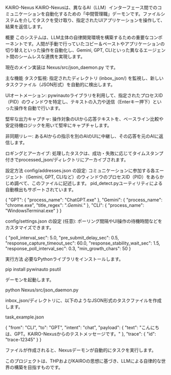 KAIRO-Nexus
KAIRO-Nexusは、異なるAI（LLM）インターフェース間でのコミュニケーションを自動化するための「中間管理職」デーモンです。ファイルシステムを介してタスクを受け取り、指定されたUIアプリケーションを操作して、結果を返信します。

概要
このシステムは、LLM主体の自律開発環境を構築するための重要なコンポーネントです。人間が手動で行っていたコピー＆ペーストやアプリケーションの切り替えといった操作を自動化し、Gemini, GPT, CLIといった異なるエージェント間のシームレスな連携を実現します。

現在のメイン実装は Nexus/src/json_daemon.py です。

主な機能
タスク監視: 指定されたディレクトリ (inbox_json/) を監視し、新しいタスクファイル（JSON形式）を自動的に検出します。

UIオートメーション: pywinautoライブラリを利用して、指定されたプロセスID（PID）のウィンドウを特定し、テキストの入力や送信（Enterキー押下）といった操作を自動で行います。

堅牢な出力キャプチャ: 操作対象のUIから応答テキストを、ベースライン比較や安定待機ロジックを用いて堅牢にキャプチャします。

非同期リレー: あるAIからの指示を別のAIのUIに中継し、その応答を元のAIに返信します。

ロギングとアーカイブ: 処理したタスクは、成功・失敗に応じてタイムスタンプ付きでprocessed_json/ディレクトリにアーカイブされます。

設定方法
config/addresses.json の設定:
コミュニケーションに参加する各エージェント（Gemini, GPT, CLIなど）のウィンドウのプロセスID（PID）をあらかじめ調べて、このファイルに記述します。
pid_detect.pyユーティリティによる自動検出もサポートされています。

{
    "GPT": { "process_name": "ChatGPT.exe" },
    "Gemini": { "process_name": "chrome.exe", "title_regex": ".*Gemini.*" },
    "CLI": { "process_name": "WindowsTerminal.exe" }
}

config/settings.json の設定 (任意):
ポーリング間隔やUI操作の待機時間などをカスタマイズできます。

{
    "poll_interval_sec": 5.0,
    "pre_submit_delay_sec": 0.5,
    "response_capture_timeout_sec": 60.0,
    "response_stability_wait_sec": 1.5,
    "response_poll_interval_sec": 0.3,
    "min_growth_chars": 50
}

実行方法
必要なPythonライブラリをインストールします。

pip install pywinauto psutil

デーモンを起動します。

python Nexus/src/json_daemon.py

inbox_json/ディレクトリに、以下のようなJSON形式のタスクファイルを作成します。

task_example.json

{
    "from": "CLI",
    "to": "GPT",
    "intent": "chat",
    "payload": {
        "text": "こんにちは、GPT。KAIRO-Nexusからのテストメッセージです。"
    },
    "trace": {
        "id": "trace-12345"
    }
}

ファイルが作成されると、Nexusデーモンが自動的にタスクを実行します。

このプロジェクトは、THPおよびKAIROの思想に基づき、LLMによる自律的な世界の構築を目指すものです。